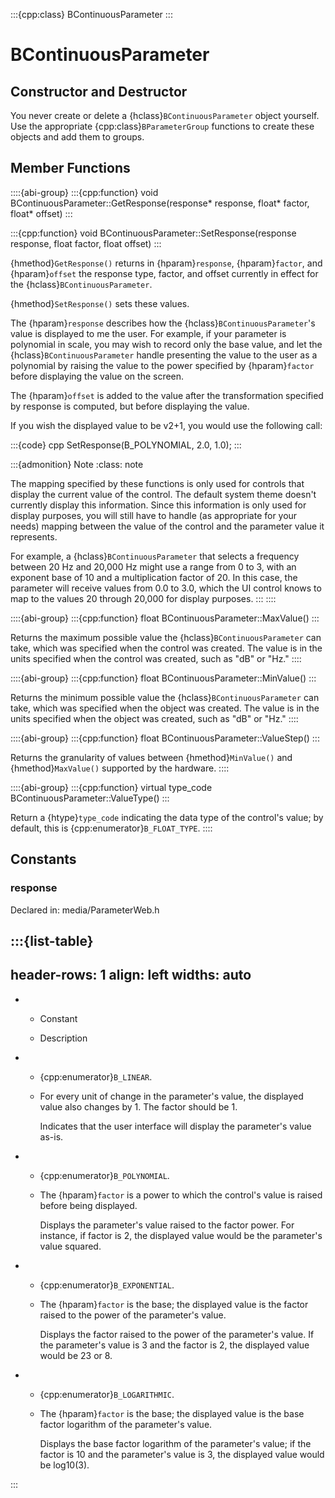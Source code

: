 :::{cpp:class} BContinuousParameter
:::

# BContinuousParameter

## Constructor and Destructor

You never create or delete a {hclass}`BContinuousParameter` object
yourself. Use the appropriate {cpp:class}`BParameterGroup` functions to
create these objects and add them to groups.

## Member Functions

::::{abi-group}
:::{cpp:function} void BContinuousParameter::GetResponse(response* response, float* factor, float* offset)
:::

:::{cpp:function} void BContinuousParameter::SetResponse(response response, float factor, float offset)
:::

{hmethod}`GetResponse()` returns in {hparam}`response`, {hparam}`factor`,
and {hparam}`offset` the response type, factor, and offset currently in
effect for the {hclass}`BContinuousParameter`.

{hmethod}`SetResponse()` sets these values.

The {hparam}`response` describes how the {hclass}`BContinuousParameter`'s
value is displayed to me the user. For example, if your parameter is
polynomial in scale, you may wish to record only the base value, and let
the {hclass}`BContinuousParameter` handle presenting the value to the user
as a polynomial by raising the value to the power specified by
{hparam}`factor` before displaying the value on the screen.

The {hparam}`offset` is added to the value after the transformation
specified by response is computed, but before displaying the value.

If you wish the displayed value to be v2+1, you would use the following
call:

:::{code} cpp
SetResponse(B_POLYNOMIAL, 2.0, 1.0);
:::

:::{admonition} Note
:class: note






The mapping specified by these functions is only used for controls that
display the current value of the control. The default system theme doesn't
currently display this information. Since this information is only used for
display purposes, you will still have to handle (as appropriate for your
needs) mapping between the value of the control and the parameter value it
represents.

For example, a {hclass}`BContinuousParameter` that selects a frequency
between 20 Hz and 20,000 Hz might use a range from 0 to 3, with an exponent
base of 10 and a multiplication factor of 20. In this case, the parameter
will receive values from 0.0 to 3.0, which the UI control knows to map to
the values 20 through 20,000 for display purposes.
:::
::::

::::{abi-group}
:::{cpp:function} float BContinuousParameter::MaxValue()
:::

Returns the maximum possible value the {hclass}`BContinuousParameter` can
take, which was specified when the control was created. The value is in the
units specified when the control was created, such as "dB" or "Hz."
::::

::::{abi-group}
:::{cpp:function} float BContinuousParameter::MinValue()
:::

Returns the minimum possible value the {hclass}`BContinuousParameter` can
take, which was specified when the object was created. The value is in the
units specified when the object was created, such as "dB" or "Hz."
::::

::::{abi-group}
:::{cpp:function} float BContinuousParameter::ValueStep()
:::

Returns the granularity of values between {hmethod}`MinValue()` and
{hmethod}`MaxValue()` supported by the hardware.
::::

::::{abi-group}
:::{cpp:function} virtual type_code BContinuousParameter::ValueType()
:::

Return a {htype}`type_code` indicating the data type of the control's
value; by default, this is {cpp:enumerator}`B_FLOAT_TYPE`.
::::

## Constants

### response

Declared in: media/ParameterWeb.h

:::{list-table}
---
header-rows: 1
align: left
widths: auto
---
-
	- Constant

	- Description

-
	- {cpp:enumerator}`B_LINEAR`.
	- For every unit of change in the parameter's value, the displayed value also
		changes by 1. The factor should be 1.

		Indicates that the user interface will display the parameter's value as-is.
-
	- {cpp:enumerator}`B_POLYNOMIAL`.
	- The {hparam}`factor` is a power to which the control's value is raised
		before being displayed.

		Displays the parameter's value raised to the factor power. For instance, if
		factor is 2, the displayed value would be the parameter's value squared.
-
	- {cpp:enumerator}`B_EXPONENTIAL`.
	- The {hparam}`factor` is the base; the displayed value is the factor raised
		to the power of the parameter's value.

		Displays the factor raised to the power of the parameter's value. If the
		parameter's value is 3 and the factor is 2, the displayed value would be 23
		or 8.
-
	- {cpp:enumerator}`B_LOGARITHMIC`.
	- The {hparam}`factor` is the base; the displayed value is the base factor
		logarithm of the parameter's value.

		Displays the base factor logarithm of the parameter's value; if the factor
		is 10 and the parameter's value is 3, the displayed value would be
		log10(3).

:::
